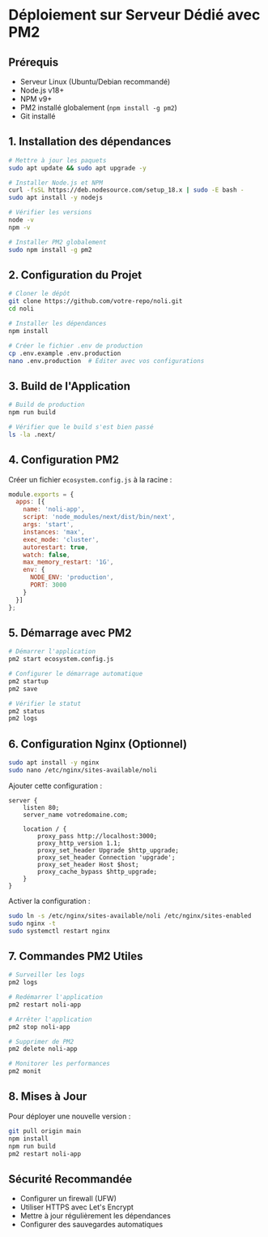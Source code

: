 # Déploiement sur Serveur Dédié avec PM2

## Prérequis
- Serveur Linux (Ubuntu/Debian recommandé)
- Node.js v18+
- NPM v9+
- PM2 installé globalement (`npm install -g pm2`)
- Git installé

## 1. Installation des dépendances

```bash
# Mettre à jour les paquets
sudo apt update && sudo apt upgrade -y

# Installer Node.js et NPM
curl -fsSL https://deb.nodesource.com/setup_18.x | sudo -E bash -
sudo apt install -y nodejs

# Vérifier les versions
node -v
npm -v

# Installer PM2 globalement
sudo npm install -g pm2
```

## 2. Configuration du Projet

```bash
# Cloner le dépôt
git clone https://github.com/votre-repo/noli.git
cd noli

# Installer les dépendances
npm install

# Créer le fichier .env de production
cp .env.example .env.production
nano .env.production  # Éditer avec vos configurations
```

## 3. Build de l'Application

```bash
# Build de production
npm run build

# Vérifier que le build s'est bien passé
ls -la .next/
```

## 4. Configuration PM2

Créer un fichier `ecosystem.config.js` à la racine :

```javascript
module.exports = {
  apps: [{
    name: 'noli-app',
    script: 'node_modules/next/dist/bin/next',
    args: 'start',
    instances: 'max',
    exec_mode: 'cluster',
    autorestart: true,
    watch: false,
    max_memory_restart: '1G',
    env: {
      NODE_ENV: 'production',
      PORT: 3000
    }
  }]
};
```

## 5. Démarrage avec PM2

```bash
# Démarrer l'application
pm2 start ecosystem.config.js

# Configurer le démarrage automatique
pm2 startup
pm2 save

# Vérifier le statut
pm2 status
pm2 logs
```

## 6. Configuration Nginx (Optionnel)

```bash
sudo apt install -y nginx
sudo nano /etc/nginx/sites-available/noli
```

Ajouter cette configuration :

```nginx
server {
    listen 80;
    server_name votredomaine.com;

    location / {
        proxy_pass http://localhost:3000;
        proxy_http_version 1.1;
        proxy_set_header Upgrade $http_upgrade;
        proxy_set_header Connection 'upgrade';
        proxy_set_header Host $host;
        proxy_cache_bypass $http_upgrade;
    }
}
```

Activer la configuration :

```bash
sudo ln -s /etc/nginx/sites-available/noli /etc/nginx/sites-enabled
sudo nginx -t
sudo systemctl restart nginx
```

## 7. Commandes PM2 Utiles

```bash
# Surveiller les logs
pm2 logs

# Redémarrer l'application
pm2 restart noli-app

# Arrêter l'application
pm2 stop noli-app

# Supprimer de PM2
pm2 delete noli-app

# Monitorer les performances
pm2 monit
```

## 8. Mises à Jour

Pour déployer une nouvelle version :

```bash
git pull origin main
npm install
npm run build
pm2 restart noli-app
```

## Sécurité Recommandée

- Configurer un firewall (UFW)
- Utiliser HTTPS avec Let's Encrypt
- Mettre à jour régulièrement les dépendances
- Configurer des sauvegardes automatiques